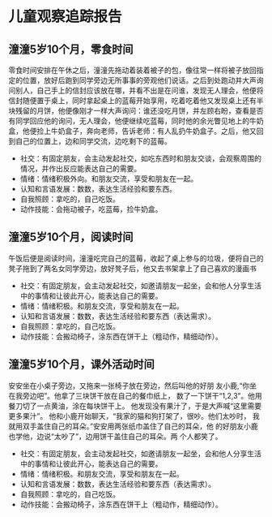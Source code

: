 # 儿童观察追踪报告

## 潼潼5岁10个月，零食时间
零食时间安排在午休之后，潼潼先拖动着装着被子的包，像往常一样将被子放回指定的位置，放好后跑到同学旁边无所事事的旁观他们说话。之后到处跑动并大声询问别人，自己手上的信封应该放在哪，并看不出是在问谁，发现无人理会，他便将信封随便置于桌上，同时拿起桌上的蓝莓开始享用，吃着吃着他又发现桌上还有半块残留的月饼，他便像刚才一样大声询问：谁还没吃月饼，并左顾右盼，查看是否有同学回应他的询问，无人理会，他便继续吃蓝莓，同时他的余光瞥见地上的牛奶盒，他便捡上牛奶盒子，奔向老师，告诉老师：有人乱扔牛奶盒子。之后，他又回到自己的位置上，边和同学交流，边吃剩下的蓝莓。

- 社交：有固定朋友，会主动发起社交，如吃东西时和朋友交谈，会观察周围的情况，并作出反应能表达自己的需要。
- 情绪：情绪积极外向。和朋友交流，享受和朋友在一起。
- 认知和言语发展：数数，表达生活经验和要东西。
- 自我照顾：拿吃的，自己吃饭。
- 动作技能：会拖动被子，吃蓝莓，捡牛奶盒。


## 潼潼5岁10个月，阅读时间
午饭后便是阅读时间，潼潼吃完自己的蓝莓，收起了桌上参与的垃圾，便将自己的凳子拖到了两名女同学旁边，放好凳子后，他又去书架拿上了自己喜欢的漫画书
- 社交：有固定朋友，会主动发起社交，如邀请朋友一起坐，会和他人分享生活中的事情和让彼此开心，能表达自己的需要。
- 情绪：情绪积极。和朋友交流，享受和朋友在一起。
- 认知和言语发展：数数，表达生活经验和要东西（表达需求）。
- 自我照顾：拿吃的，自己吃饭。
- 动作技能：会搬动椅子，涂东西在饼干上（粗动作，精细动作）。

## 潼潼5岁10个月，课外活动时间
安安坐在小桌子旁边，又拖来一张椅子放在旁边，然后叫他的好朋
友小鹿,“你坐在我旁边吧”。他拿了三块饼干放在自己的餐巾纸上，
数了一下饼干“1,2,3”。他用餐刀切了一点黄油，涂在每块饼干上。
他发现没有果汁了，于是大声喊“这里需要更多果汁”。
他和小鹿开始聊天，“我家的猫和狗打架了，很吵。他们太吵时，
我就用双手盖住自己的耳朵。”安安用两张纸巾盖住了自己的耳朵，他
的好朋友小鹿也学他，边说“太吵了”，边用饼干盖住自己的耳朵。两
个人都笑了。
- 社交：有固定朋友，会主动发起社交，如邀请朋友一起坐，会和他人分享生活中的事情和让彼此开心，能表达自己的需要。
- 情绪：情绪积极。和朋友交流，享受和朋友在一起。
- 认知和言语发展：数数，表达生活经验和要东西（表达需求）。
- 自我照顾：拿吃的，自己吃饭。
- 动作技能：会搬动椅子，涂东西在饼干上（粗动作，精细动作）。
